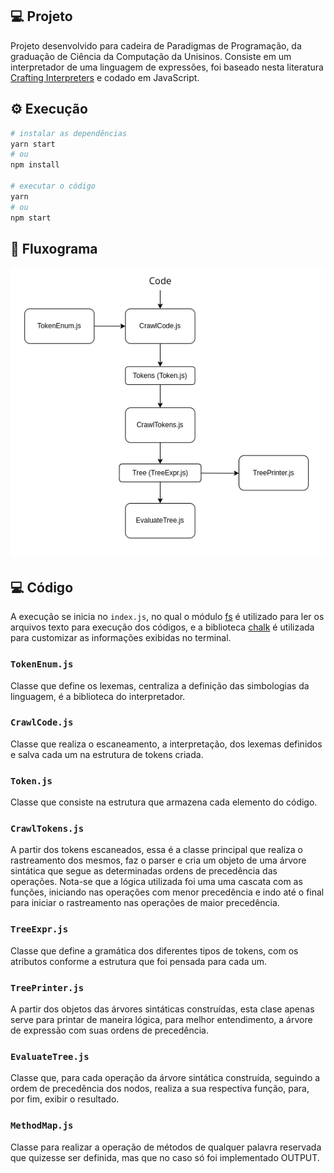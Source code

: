 ## 💻 Projeto

Projeto desenvolvido para cadeira de Paradigmas de Programação, da graduação de Ciência da Computação da Unisinos. Consiste em um interpretador de uma linguagem de expressões, foi baseado nesta literatura [Crafting Interpreters](https://craftinginterpreters.com/contents.html) e codado em JavaScript.

## ⚙ Execução

```bash
# instalar as dependências
yarn start
# ou
npm install

# executar o código
yarn
# ou
npm start
```

## 📖 Fluxograma

<p align="center">
  <img src="images/flowchart.png">
</p>

## 💻 Código

A execução se inicia no `index.js`, no qual o módulo [fs](https://nodejs.dev/learn/the-nodejs-fs-module) é utilizado para ler os arquivos texto para execução dos códigos, e a biblioteca [chalk](https://github.com/chalk/chalk) é utilizada para customizar as informações exibidas no terminal.

### `TokenEnum.js`

Classe que define os lexemas, centraliza a definição das simbologias da linguagem, é a biblioteca do interpretador.

### `CrawlCode.js`

Classe que realiza o escaneamento, a interpretação, dos lexemas definidos e salva cada um na estrutura de tokens criada.

### `Token.js`

Classe que consiste na estrutura que armazena cada elemento do código.

### `CrawlTokens.js`

A partir dos tokens escaneados, essa é a classe principal que realiza o rastreamento dos mesmos, faz o parser e cria um objeto de uma árvore sintática que segue as determinadas ordens de precedência das operações. Nota-se que a lógica utilizada foi uma uma cascata com as funções, iniciando nas operações com menor precedência e indo até o final para iniciar o rastreamento nas operações de maior precedência.

### `TreeExpr.js`

Classe que define a gramática dos diferentes tipos de tokens, com os atributos conforme a estrutura que foi pensada para cada um.

### `TreePrinter.js`

A partir dos objetos das árvores sintáticas construídas, esta clase apenas serve para printar de maneira lógica, para melhor entendimento, a árvore de expressão com suas ordens de precedência.

### `EvaluateTree.js`

Classe que, para cada operação da árvore sintática construída, seguindo a ordem de precedência dos nodos, realiza a sua respectiva função, para, por fim, exibir o resultado.

### `MethodMap.js`

Classe para realizar a operação de métodos de qualquer palavra reservada que quizesse ser definida, mas que no caso só foi implementado OUTPUT.
